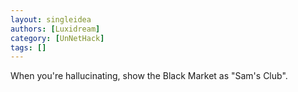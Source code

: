 ```yaml
---
layout: singleidea
authors: [Luxidream]
category: [UnNetHack]
tags: []
---
```

When you're hallucinating, show the Black Market as "Sam's Club".
